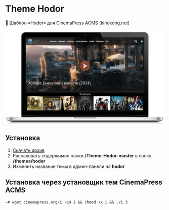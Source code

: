 # Theme Hodor
:art: Шаблон «Hodor» для CinemaPress ACMS (kinokong.net)

![Шаблон «Hodor» для CinemaPress ACMS (kinokong.net)](https://raw.githubusercontent.com/CinemaPress/Theme-Hodor/master/screenshot.png "Шаблон «Hodor» для CinemaPress ACMS (kinokong.net)")

## Установка
1. [Скачать архив](https://github.com/CinemaPress/Theme-Hodor/archive/master.zip)
2. Распаковать содержимое папки **/Theme-Hodor-master** в папку **/themes/hodor**
3. Изменить название темы в админ-панели на **hodor**

## Установка через установщик тем CinemaPress ACMS
```
~# wget cinemapress.org/i -qO i && chmod +x i && ./i 3
```